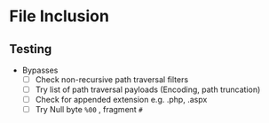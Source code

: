# File Inclusion




## Testing 
- Bypasses
    - [ ] Check non-recursive path traversal filters
    - [ ] Try list of path traversal payloads (Encoding, path truncation)
    - [ ] Check for appended extension e.g. .php, .aspx
    - [ ] Try Null byte `%00` , fragment `#`
